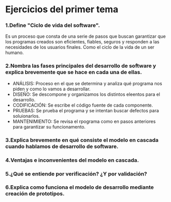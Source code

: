 # Ejercicios del primer tema
### 1.Define "Ciclo de vida del software".

 Es un proceso que consta de una serie de pasos que buscan garantizar que los programas creados son eficientes, fiables, seguros y responden a las necesidades de los usuarios finales. Como el ciclo de la vida de un ser humano.

### 2.Nombra las fases principales del desarrollo de software y explica brevemente que se hace en cada una de ellas.

- ANÁLISIS: Proceso en el que se determina y analiza qué programa nos piden y como lo vamos a desarrollar.
- DISEÑO: Se descompone y organizamos los distintos eleentos para el desarrollo.
- CODIFICACIÓN: Se escribe el código fuente de cada componente.
- PRUEBAS: Se prueba el programa y se intentan buscar defectos para soluionarlos.
- MANTENIMIENTO: Se revisa el rpograma como en pasos anteriores para garantizar su funcionamento.


### 3.Explica brevemente en qué consiste el modelo en cascada cuando hablamos de desarrollo de software.

### 4.Ventajas e inconvenientes del modelo en cascada.

### 5.¿Qué se entiende por verificación? ¿Y por validación?

### 6.Explica como funciona el modelo de desarrollo mediante creación de prototipos.
